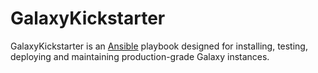 # GalaxyKickstarter

GalaxyKickstarter is an [Ansible](http://www.ansible.com/) playbook designed for installing, testing, deploying and 
maintaining production-grade Galaxy instances.
